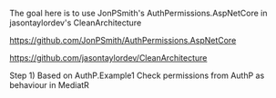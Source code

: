 The goal here is to use JonPSmith's AuthPermissions.AspNetCore in jasontaylordev's CleanArchitecture

https://github.com/JonPSmith/AuthPermissions.AspNetCore

https://github.com/jasontaylordev/CleanArchitecture

Step 1) Based on AuthP.Example1
Check permissions from AuthP as behaviour in MediatR

